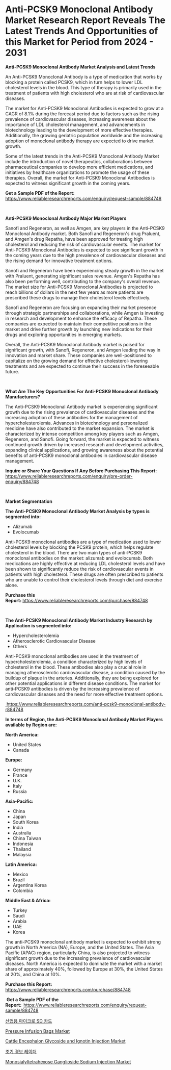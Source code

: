 <p><h1>Anti-PCSK9 Monoclonal Antibody Market Research Report Reveals The Latest Trends And Opportunities of this Market for Period from 2024 - 2031</h1></p><p><strong>Anti-PCSK9 Monoclonal Antibody Market Analysis and Latest Trends</strong></p>
<p><p>An Anti-PCSK9 Monoclonal Antibody is a type of medication that works by blocking a protein called PCSK9, which in turn helps to lower LDL cholesterol levels in the blood. This type of therapy is primarily used in the treatment of patients with high cholesterol who are at risk of cardiovascular diseases.</p><p>The market for Anti-PCSK9 Monoclonal Antibodies is expected to grow at a CAGR of 8.1% during the forecast period due to factors such as the rising prevalence of cardiovascular diseases, increasing awareness about the importance of LDL cholesterol management, and advancements in biotechnology leading to the development of more effective therapies. Additionally, the growing geriatric population worldwide and the increasing adoption of monoclonal antibody therapy are expected to drive market growth.</p><p>Some of the latest trends in the Anti-PCSK9 Monoclonal Antibody Market include the introduction of novel therapeutics, collaborations between pharmaceutical companies to develop more efficient medications, and initiatives by healthcare organizations to promote the usage of these therapies. Overall, the market for Anti-PCSK9 Monoclonal Antibodies is expected to witness significant growth in the coming years.</p></p>
<p><strong>Get a Sample PDF of the Report:&nbsp;</strong> <a href="https://www.reliableresearchreports.com/enquiry/request-sample/884748">https://www.reliableresearchreports.com/enquiry/request-sample/884748</a></p>
<p>&nbsp;</p>
<p><strong>Anti-PCSK9 Monoclonal Antibody Major Market Players</strong></p>
<p><p>Sanofi and Regeneron, as well as Amgen, are key players in the Anti-PCSK9 Monoclonal Antibody market. Both Sanofi and Regeneron's drug Praluent, and Amgen's drug Repatha, have been approved for treating high cholesterol and reducing the risk of cardiovascular events. The market for Anti-PCSK9 Monoclonal Antibodies is expected to see significant growth in the coming years due to the high prevalence of cardiovascular diseases and the rising demand for innovative treatment options.</p><p>Sanofi and Regeneron have been experiencing steady growth in the market with Praluent, generating significant sales revenue. Amgen's Repatha has also been performing well, contributing to the company's overall revenue. The market size for Anti-PCSK9 Monoclonal Antibodies is projected to reach billions of dollars in the next few years as more patients are prescribed these drugs to manage their cholesterol levels effectively.</p><p>Sanofi and Regeneron are focusing on expanding their market presence through strategic partnerships and collaborations, while Amgen is investing in research and development to enhance the efficacy of Repatha. These companies are expected to maintain their competitive positions in the market and drive further growth by launching new indications for their drugs and exploring opportunities in emerging markets.</p><p>Overall, the Anti-PCSK9 Monoclonal Antibody market is poised for significant growth, with Sanofi, Regeneron, and Amgen leading the way in innovation and market share. These companies are well-positioned to capitalize on the growing demand for effective cholesterol-lowering treatments and are expected to continue their success in the foreseeable future.</p></p>
<p>&nbsp;</p>
<p><strong>What Are The Key Opportunities For Anti-PCSK9 Monoclonal Antibody Manufacturers?</strong></p>
<p><p>The Anti-PCSK9 Monoclonal Antibody market is experiencing significant growth due to the rising prevalence of cardiovascular diseases and the increasing adoption of these antibodies for the management of hypercholesterolemia. Advances in biotechnology and personalized medicine have also contributed to the market expansion. The market is characterized by intense competition among key players such as Amgen, Regeneron, and Sanofi. Going forward, the market is expected to witness continued growth driven by increased research and development activities, expanding clinical applications, and growing awareness about the potential benefits of anti-PCSK9 monoclonal antibodies in cardiovascular disease management.</p></p>
<p><strong>Inquire or Share Your Questions If Any Before Purchasing This Report:</strong> <a href="https://www.reliableresearchreports.com/enquiry/pre-order-enquiry/884748">https://www.reliableresearchreports.com/enquiry/pre-order-enquiry/884748</a></p>
<p>&nbsp;</p>
<p><strong>Market Segmentation</strong></p>
<p><strong>The Anti-PCSK9 Monoclonal Antibody Market Analysis by types is segmented into:</strong></p>
<p><ul><li>Alizumab</li><li>Evolocumab</li></ul></p>
<p><p>Anti-PCSK9 monoclonal antibodies are a type of medication used to lower cholesterol levels by blocking the PCSK9 protein, which helps regulate cholesterol in the blood. There are two main types of anti-PCSK9 monoclonal antibodies on the market: alizumab and evolocumab. Both medications are highly effective at reducing LDL cholesterol levels and have been shown to significantly reduce the risk of cardiovascular events in patients with high cholesterol. These drugs are often prescribed to patients who are unable to control their cholesterol levels through diet and exercise alone.</p></p>
<p><strong>Purchase this Report:&nbsp;</strong><a href="https://www.reliableresearchreports.com/purchase/884748">https://www.reliableresearchreports.com/purchase/884748</a></p>
<p>&nbsp;</p>
<p><strong>The Anti-PCSK9 Monoclonal Antibody Market Industry Research by Application is segmented into:</strong></p>
<p><ul><li>Hypercholesterolemia</li><li>Atherosclerotic Cardiovascular Disease</li><li>Others</li></ul></p>
<p><p>Anti-PCSK9 monoclonal antibodies are used in the treatment of hypercholesterolemia, a condition characterized by high levels of cholesterol in the blood. These antibodies also play a crucial role in managing atherosclerotic cardiovascular disease, a condition caused by the buildup of plaque in the arteries. Additionally, they are being explored for other potential applications in different disease conditions. The market for anti-PCSK9 antibodies is driven by the increasing prevalence of cardiovascular diseases and the need for more effective treatment options.</p></p>
<p><a href="https://www.reliableresearchreports.com/anti-pcsk9-monoclonal-antibody-r884748">&nbsp;https://www.reliableresearchreports.com/anti-pcsk9-monoclonal-antibody-r884748</a></p>
<p><strong>In terms of Region, the Anti-PCSK9 Monoclonal Antibody Market Players available by Region are:</strong></p>
<p>
    <p> <strong> North America: </strong>
        <ul>
            <li>United States</li>
            <li>Canada</li>
        </ul>
        </p> 
    <p> <strong> Europe: </strong>
        <ul>
            <li>Germany</li>
            <li>France</li>
            <li>U.K.</li>
            <li>Italy</li>
            <li>Russia</li>
        </ul>
        </p> 
    <p> <strong> Asia-Pacific: </strong>
        <ul>
            <li>China</li>
            <li>Japan</li>
            <li>South Korea</li>
            <li>India</li>
            <li>Australia</li>
            <li>China Taiwan</li>
            <li>Indonesia</li>
            <li>Thailand</li>
            <li>Malaysia</li>
        </ul>
        </p> 
    <p> <strong> Latin America: </strong>
        <ul>
            <li>Mexico</li>
            <li>Brazil</li>
            <li>Argentina Korea</li>
            <li>Colombia</li>
        </ul>
        </p> 
    <p> <strong> Middle East & Africa: </strong>
        <ul>
            <li>Turkey</li>
            <li>Saudi</li>
            <li>Arabia</li>
            <li>UAE</li>
            <li>Korea</li>
        </ul>
    </p>
    </p>
<p><p>The anti-PCSK9 monoclonal antibody market is expected to exhibit strong growth in North America (NA), Europe, and the United States. The Asia Pacific (APAC) region, particularly China, is also projected to witness significant growth due to the increasing prevalence of cardiovascular diseases. North America is expected to dominate the market with a market share of approximately 40%, followed by Europe at 30%, the United States at 20%, and China at 10%.</p></p>
<p><strong>Purchase this Report: </strong><a href="https://www.reliableresearchreports.com/purchase/884748">https://www.reliableresearchreports.com/purchase/884748</a></p>
<p>&nbsp;<strong>Get a Sample PDF of the Report:&nbsp;&nbsp;</strong><a href="https://www.reliableresearchreports.com/enquiry/request-sample/884748">https://www.reliableresearchreports.com/enquiry/request-sample/884748</a></p>
<p><strong></strong></p>
<p><p><a href="https://github.com/plelbej847484502/Market-Research-Report-List-2/blob/main/380267959155.md">산업용 마이크로 SD 카드</a></p><p><a href="https://www.linkedin.com/pulse/pressure-infusion-bags-market-analysis-its-cagr-segmentation-global-r7h3f">Pressure Infusion Bags Market</a></p><p><a href="https://github.com/Sarissaschmalingtr6fz2739/Market-Research-Report-List-2/blob/main/cattle-encephalon-glycoside-and-ignotin-injection-market.md">Cattle Encephalon Glycoside and Ignotin Injection Market</a></p><p><a href="https://github.com/wallacBahrtyinger567686/Market-Research-Report-List-1/blob/main/590446857320.md">조기 경보 레이더</a></p><p><a href="https://github.com/jodemen/Market-Research-Report-List-2/blob/main/monosialyltetrahexose-ganglioside-sodium-injection-market.md">Monosialyltetrahexose Ganglioside Sodium Injection Market</a></p></p>